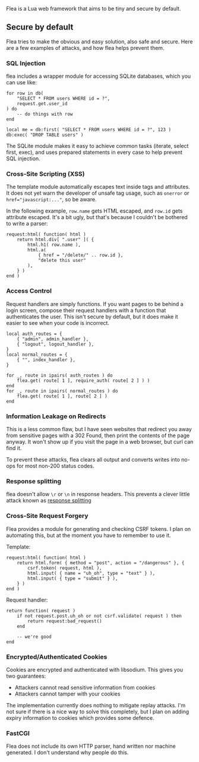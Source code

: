 Flea is a Lua web framework that aims to be tiny and secure by default.

Secure by default
-----------------

Flea tries to make the obvious and easy solution, also safe and secure.
Here are a few examples of attacks, and how flea helps prevent them.

### SQL Injection

flea includes a wrapper module for accessing SQLite databases, which you
can use like:

	for row in db(
		"SELECT * FROM users WHERE id = ?",
		request.get.user_id
	) do
		-- do things with row
	end

	local me = db:first( "SELECT * FROM users WHERE id = ?", 123 )
	db:exec( "DROP TABLE users" )

The SQLite module makes it easy to achieve common tasks (iterate, select
first, exec), and uses prepared statements in every case to help prevent
SQL injection.

### Cross-Site Scripting (XSS)

The template module automatically escapes text inside tags and
attributes. It does not yet warn the developer of unsafe tag usage, such
as `onerror` or `href="javascript:..."`, so be aware.

In the following example, `row.name` gets HTML escaped, and `row.id`
gets attribute escaped. It's a bit ugly, but that's because I couldn't
be bothered to write a parser:

	request:html( function( html )
		return html.div[ ".user" ]( {
			html.h1( row.name ),
			html.a(
				{ href = "/delete/" .. row.id },
				"delete this user"
			),
		} )
	end )

### Access Control

Request handlers are simply functions. If you want pages to be behind a
login screen, compose their request handlers with a function that
authenticates the user. This isn't secure by default, but it does make
it easier to see when your code is incorrect.

	local auth_routes = {
		{ "admin", admin_handler },
		{ "logout", logout_handler },
	}
	local normal_routes = {
		{ "", index_handler },
	}

	for _, route in ipairs( auth_routes ) do
		flea.get( route[ 1 ], require_auth( route[ 2 ] ) )
	end
	for _, route in ipairs( normal_routes ) do
		flea.get( route[ 1 ], route[ 2 ] )
	end

### Information Leakage on Redirects

This is a less common flaw, but I have seen websites that redirect you
away from sensitive pages with a 302 Found, then print the contents of
the page anyway. It won't show up if you visit the page in a web
browser, but curl can find it.

To prevent these attacks, flea clears all output and converts writes
into no-ops for most non-200 status codes.

### Response splitting

[split]: https://www.owasp.org/index.php/HTTP_Response_Splitting

flea doesn't allow `\r` or `\n` in response headers. This prevents a
clever little attack known as [response splitting][split]

### Cross-Site Request Forgery

Flea provides a module for generating and checking CSRF tokens.
I plan on automating this, but at the moment you have to remember to use
it.

Template:

	request:html( function( html )
		return html.form( { method = "post", action = "/dangerous" }, {
			csrf.token( request, html ),
			html.input( { name = "uh_oh", type = "text" } ),
			html.input( { type = "submit" } ),
		} )
	end )

Request handler:

	return function( request )
		if not request.post.uh_oh or not csrf.validate( request ) then
			return request:bad_request()
		end

		-- we're good
	end

### Encrypted/Authenticated Cookies

Cookies are encrypted and authenticated with libsodium. This gives you
two guarantees:

- Attackers cannot read sensitive information from cookies
- Attackers cannot tamper with your cookies

The implementation currently does nothing to mitigate replay attacks.
I'm not sure if there is a nice way to solve this completely, but I plan
on adding expiry information to cookies which provides some defence.

### FastCGI

Flea does not include its own HTTP parser, hand written nor machine
generated. I don't understand why people do this.
